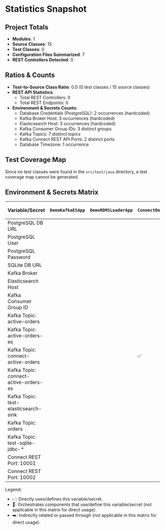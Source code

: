# Statistics Snapshot

## Project Totals
-   **Modules**: 1
-   **Source Classes**: 15
-   **Test Classes**: 0
-   **Configuration Files Summarized**: 7
-   **REST Controllers Detected**: 0

## Ratios & Counts
-   **Test-to-Source Class Ratio**: 0.0 (0 test classes / 15 source classes)
-   **REST API Statistics**:
    -   Total REST Controllers: 0
    -   Total REST Endpoints: 0
-   **Environment & Secrets Counts**:
    -   Database Credentials (PostgreSQL): 2 occurrences (hardcoded)
    -   Kafka Broker Host: 3 occurrences (hardcoded)
    -   Elasticsearch Host: 3 occurrences (hardcoded)
    -   Kafka Consumer Group IDs: 3 distinct groups
    -   Kafka Topics: 7 distinct topics
    -   Kafka Connect REST API Ports: 2 distinct ports
    -   Database Timezone: 1 occurrence

## Test Coverage Map
Since no test classes were found in the `src/test/java` directory, a test coverage map cannot be generated.

## Environment & Secrets Matrix

| Variable/Secret           | `DemoKafkaESApp` | `DemoRDMSLoaderApp` | `ConnectDemoApp` | `ConnectESDataGenerator` | `ConnectOrderDataLoader` | `OrderValue` | `ESDataLoader` | `ESDataGenerator` | `OrderDataLoader` | `DemoDataSource` | `DemoUtilities` | `CustomerRecord` | `ESRecord` | `OrderProducts` | `OrderRecord` | `quickstart-elasticsearch.properties` | `sink-quickstart-sqlite.properties` | `source-quickstart-sqlite.properties` | `connect.properties (sink-es)` | `worker.properties (sink-es)` | `connect.properties (source-rdbms)` | `worker.properties (source-rdbms)` |
| :------------------------ | :--------------- | :------------------ | :--------------- | :----------------------- | :----------------------- | :----------- | :------------- | :---------------- | :---------------- | :--------------- | :-------------- | :--------------- | :--------- | :-------------- | :------------ | :------------------------------------ | :------------------------------------ | :------------------------------------ | :----------------------------- | :---------------------------- | :---------------------------------- | :----------------------------------- |
| PostgreSQL DB URL         |                  |                     |                  |                          |                          |              |                |                   |                   | ✅               |                 |                  |            |                 |               |                                       |                                       |                                       |                                |                               | ✅                                  |                                      |
| PostgreSQL User           |                  |                     |                  |                          |                          |              |                |                   |                   | ✅               |                 |                  |            |                 |               |                                       |                                       |                                       |                                |                               | ✅                                  |                                      |
| PostgreSQL Password       |                  |                     |                  |                          |                          |              |                |                   |                   | ✅               |                 |                  |            |                 |               |                                       |                                       |                                       |                                |                               | ✅                                  |                                      |
| SQLite DB URL             |                  |                     |                  |                          |                          |              |                |                   |                   |                  |                 |                  |            |                 |               |                                       | ✅                                    | ✅                                    |                                |                               |                                     |                                      |
| Kafka Broker              |                  |                     |                  |                          |                          |              |                |                   |                   |                  | ✅              |                  |            |                 |               |                                       |                                       |                                       |                                | ✅                            |                                     | ✅                                   |
| Elasticsearch Host        |                  |                     |                  |                          |                          |              |                |                   |                   |                  | ✅              |                  |            |                 |               | ✅                                    |                                       |                                       | ✅                             |                               |                                     |                                      |
| Kafka Consumer Group ID   |                  |                     |                  | ✅                       |                          |              | ✅             | ✅                |                   |                  | ✅              |                  |            |                 |               |                                       |                                       |                                       |                                |                               |                                     |                                      |
| Kafka Topic: active-orders|                  |                     |                  | ✅                       |                          |              |                | ✅                | ✅                |                  |                 |                  |            |                 |               |                                       |                                       |                                       |                                |                               |                                     |                                      |
| Kafka Topic: active-orders-es |                  |                     |                  | ✅                       |                          |              | ✅             | ✅                |                   |                  |                 |                  |            |                 |               |                                       |                                       |                                       |                                |                               |                                     |                                      |
| Kafka Topic: connect-active-orders |                  |                     | ✅               | ✅                       | ✅                       |              |                |                   |                   |                  |                 |                  |            |                 |               |                                       |                                       |                                       |                                |                               | ✅                                  |                                      |
| Kafka Topic: connect-active-orders-es |                  |                     |                  | ✅                       |                          |              |                |                   |                   |                  |                 |                  |            |                 |               |                                       |                                       |                                       | ✅                             |                               |                                     |                                      |
| Kafka Topic: test-elasticsearch-sink |                  |                     |                  |                          |                          |              |                |                   |                   |                  |                 |                  |            |                 |               | ✅                                    |                                       |                                       |                                |                               |                                     |                                      |
| Kafka Topic: orders       |                  |                     |                  |                          |                          |              |                |                   |                   |                  |                 |                  |            |                 |               |                                       | ✅                                    |                                       |                                |                               |                                     |                                      |
| Kafka Topic: test-sqlite-jdbc-* |                  |                     |                  |                          |                          |              |                |                   |                   |                  |                 |                  |            |                 |               |                                       |                                       | ✅                                    |                                |                               |                                     |                                      |
| Connect REST Port: 10001  |                  |                     |                  |                          |                          |              |                |                   |                   |                  |                 |                  |            |                 |               |                                       |                                       |                                       |                                |                               |                                     | ✅                                   |
| Connect REST Port: 10002  |                  |                     |                  |                          |                          |              |                |                   |                   |                  |                 |                  |            |                 |               |                                       |                                       |                                       |                                | ✅                            |                                     |                                      |

Legend:
- ✅: Directly uses/defines this variable/secret.
- 🔄: Orchestrates components that use/define this variable/secret (not applicable in this matrix for direct usage).
- ➡️: Indirectly related or passed through (not applicable in this matrix for direct usage).
